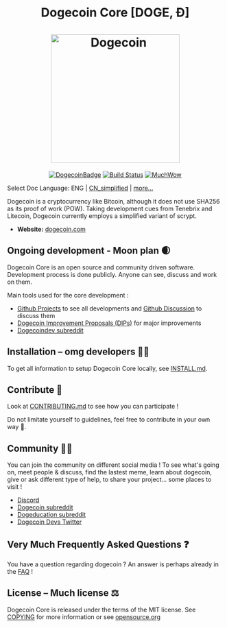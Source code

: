 <h1 align="center">
Dogecoin Core [DOGE, Ð]  
<br/><br/>
<img src="https://static.tumblr.com/ppdj5y9/Ae9mxmxtp/300coin.png" alt="Dogecoin" width="300"/>
</h1>

<div align="center">

[![DogecoinBadge](https://img.shields.io/badge/Doge-Coin-yellow.svg)](https://dogecoin.com)
[![Build Status](https://travis-ci.com/dogecoin/dogecoin.svg?branch=master)](https://travis-ci.com/dogecoin/dogecoin)
[![MuchWow](https://img.shields.io/badge/Much-Wow-yellow.svg)](https://dogecoin.com)

</div>

Select Doc Language: ENG | [CN_simplified](./README_zh_CN.md) | [more...](./README.md)

Dogecoin is a cryptocurrency like Bitcoin, although it does not use SHA256 as
its proof of work (POW). Taking development cues from Tenebrix and Litecoin,
Dogecoin currently employs a simplified variant of scrypt.
- **Website:** [dogecoin.com](https://dogecoin.com)

## Ongoing development - Moon plan 🌒

Dogecoin Core is an open source and community driven software.  
Development process is done publicly. Anyone can see, discuss and work on them.  

Main tools used for the core development :

* [Github Projects](https://github.com/dogecoin/dogecoin/projects) to see all developments and [Github Discussion](https://github.com/dogecoin/dogecoin/discussions) to discuss them
* [Dogecoin Improvement Proposals (DIPs)](https://github.com/dogecoin/dips) for major improvements
* [Dogecoindev subreddit](https://www.reddit.com/r/dogecoindev/)

## Installation – omg developers 👨‍💻

To get all information to setup Dogecoin Core locally, see [INSTALL.md](INSTALL.md).

## Contribute 🤝

Look at [CONTRIBUTING.md](CONTRIBUTING.md) to see how you can participate !

Do not limitate yourself to guidelines, feel free to contribute in your own way 🚀.

## Community 🚀🍾

You can join the community on different social media !
To see what's going on, meet people & discuss, find the lastest meme, learn about dogecoin,
give or ask different type of help, to share your project... some places to visit !

* [Discord](https://discord.gg/dogecoin)
* [Dogecoin subreddit](https://www.reddit.com/r/dogecoin/)
* [Dogeducation subreddit](https://www.reddit.com/r/dogeducation/)
* [Dogecoin Devs Twitter](https://twitter.com/dogecoin_devs)

## Very Much Frequently Asked Questions ❓

You have a question regarding dogecoin ? An answer is perhaps already in the [FAQ](doc/FAQ.md) !

## License – Much license ⚖️
Dogecoin Core is released under the terms of the MIT license. See
[COPYING](COPYING) for more information or see
[opensource.org](https://opensource.org/licenses/MIT)
